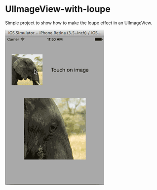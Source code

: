 UIImageView-with-loupe
======================

Simple project to show how to make the loupe effect in an UIImageView.

![UIImageView-with-loupe Animation](/loupe.gif)
